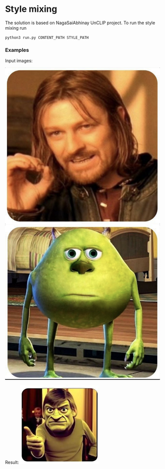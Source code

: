 # Style mixing
The solution is based on NagaSaiAbhinay UnCLIP project. To run the style mixing run
```shell
python3 run.py CONTENT_PATH STYLE_PATH
```
### Examples

Input images:

![content](assets/content_1.png "content")
![style](assets/style_1.png "style")

Result:
![remix](assets/remix.jpg "remix")